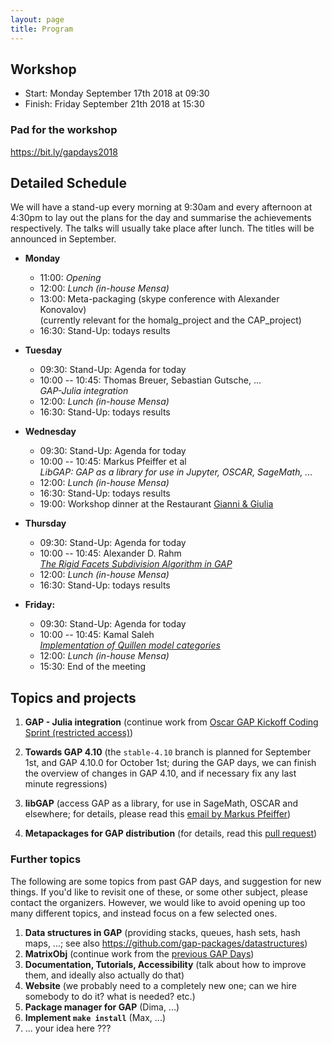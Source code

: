 ```yaml
---
layout: page
title: Program
---
```


## Workshop
* Start: Monday September 17th 2018 at 09:30
* Finish: Friday September 21th 2018 at 15:30

### Pad for the workshop

<https://bit.ly/gapdays2018>

## Detailed Schedule

We will have a stand-up every morning at 9:30am and every afternoon at 4:30pm to lay out
the plans for the day and summarise the achievements respectively.
The talks will usually take place after lunch. The titles will be announced in September.

- **Monday**
  - 11:00: *Opening*
  - 12:00: *Lunch (in-house Mensa)*
  - 13:00: Meta-packaging (skype conference with Alexander Konovalov)<br>
   (currently relevant for the homalg_project and the CAP_project)
  - 16:30: Stand-Up: todays results

- **Tuesday**
  - 09:30: Stand-Up: Agenda for today
  - 10:00 -- 10:45: Thomas Breuer, Sebastian Gutsche, ...<br>
   *GAP-Julia integration*
  - 12:00: *Lunch (in-house Mensa)*
  - 16:30: Stand-Up: todays results

- **Wednesday**
  - 09:30: Stand-Up: Agenda for today
  - 10:00 -- 10:45: Markus Pfeiffer et al<br>
   *LibGAP: GAP as a library for use in Jupyter, OSCAR, SageMath, ...*
  - 12:00: *Lunch (in-house Mensa)*
  - 16:30: Stand-Up: todays results
  - 19:00: Workshop dinner at the Restaurant [Gianni & Giulia](https://trattoria-gianni-giulia.de)

- **Thursday**
  - 09:30: Stand-Up: Agenda for today
  - 10:00 -- 10:45: Alexander D. Rahm<br>
   [*The Rigid Facets Subdivision Algorithm in GAP*](/gapdays2018-fall/abstracts/subdivision)
  - 12:00: *Lunch (in-house Mensa)*
  - 16:30: Stand-Up: todays results
		 
- **Friday:**
  - 09:30: Stand-Up: Agenda for today
  - 10:00 -- 10:45: Kamal Saleh<br>
   [*Implementation of Quillen model categories*](/gapdays2018-fall/abstracts/quillen)
  - 12:00: *Lunch (in-house Mensa)*
  - 15:30: End of the meeting

## Topics and projects

1. __GAP - Julia integration__ (continue work from [Oscar GAP Kickoff Coding Sprint (restricted access)](https://github.com/oscar-system/OSCAR/wiki/Oscar-GAP-Kickoff-Coding-Sprint))

2. __Towards GAP 4.10__ (the `stable-4.10` branch is planned for September 1st, and GAP 4.10.0 for October 1st; during the GAP days, we can finish the overview of changes in GAP 4.10, and if necessary fix any last minute regressions)

3. __libGAP__ (access GAP as a library, for use in SageMath, OSCAR and elsewhere; for details, please read this [email by Markus Pfeiffer](https://mail.gap-system.org/pipermail/gap/2018-August/001123.html))

4. __Metapackages for GAP distribution__ (for details, read this [pull request](https://github.com/gap-system/gap/pull/2267))


### Further topics

The following are some topics from past GAP days, and suggestion for
new things. If you'd like to revisit one of these, or some other subject, please contact the organizers. However, we would like to avoid opening up too many different
topics, and instead focus on a few selected ones.

1. __Data structures in GAP__ (providing stacks, queues, hash sets, hash maps, ...; see also <https://github.com/gap-packages/datastructures>)
2. __MatrixObj__ (continue work from the [previous GAP Days](https://www.gapdays.de/gapdays2017-spring/10_topic/))
3. __Documentation, Tutorials, Accessibility__ (talk about how to improve them, and ideally also actually do that)
4. __Website__ (we probably need to a completely new one; can we hire somebody to do it? what is needed? etc.)
5. __Package manager for GAP__ (Dima, ...)
6. __Implement `make install`__ (Max, ...)
7. ... your idea here ???
